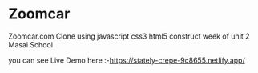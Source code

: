 # Zoomcar
Zoomcar.com Clone using javascript css3 html5 construct week of unit 2 Masai School

you can see Live Demo here :-https://stately-crepe-9c8655.netlify.app/
